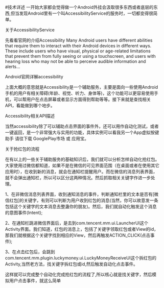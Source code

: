 #技术详述
一开始大家都会觉得做一个Android外挂会汲取很多东西或者底层的东西,但当发现Android里有一个叫AccessibilityService的服务时，一切都变得很简单。

关于AccessibilityService

先看看官网的介绍Accessibility
Many Android users have different abilities that require them to interact with their Android devices in different ways. These include users who have visual, physical or age-related limitations that prevent them from fully seeing or using a touchscreen, and users with hearing loss who may not be able to perceive audible information and alerts...

Android官网详解accessibility

上面大概的意思就是Accessibility是一个辅助服务，主要是面向一些使用Android手机的用户有相关障碍(年龄、视觉、听力、身体等)，这个功能可以更容易使用手机，可以帮用户在点击屏幕或者显示方面得到帮助等等。接下来就是查找相关API，看能做到哪个地步。

Accessibility相关API描述

当然accessibility除了可以辅助点击界面的事件外，还可以用作自动化测试，或者一键返回，是一个非常强大与实用的功能，具体实例可以看我另一个App虚拟按键助手 请往下载 GooglePlay市场 或 应用宝。

关于抢红包的流程

在有以上的一些关于辅助服务的基础知识后，我们就可以分析怎样自动化抢红包。 大家使用过微信都知道，如果不是在微信的可见界面范围（在桌面或者在使用其它应用时），在收到新的消息，就会在通知栏提醒用户。而在微信的消息列表界面，就不会弹出通知栏，所以可以区分这两种情况。然后抓取相关关键字作进一步处理。

1、在非微信消息列表界面，收到通知消息的事件，判断通知栏里的文本是否有[微信红包]的关键字，有则可以判断为用户收到红包的消息(当然，你可以故意发一条包括这个关键字的文本消息去整蛊你的朋友)。然后，我们就自动化触发这个消息的意图事件(Intent);

2、在通知栏跳进微信界面后，是去到com.tencent.mm.ui.LauncherUI这个Activity界面。我们知道，红包的消息上，包括了关键字领取红包或者View的id，那我们就根据这个关键字找到相应的View，然后再触发ACTION_CLICK(点击事件);

3、在点击红包后，会跳到com.tencent.mm.plugin.luckymoney.ui.LuckyMoneyReceiveUI这个拆红包的Activity,当然老方法，找关键字拆红包或id,然后触发自动化点击事件。

这样就可以完成整个自动化完成抢红包的流程了,所以核心就是找关键字，然后模拟用户点击事件，就这么简单
